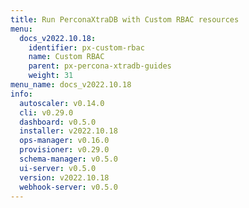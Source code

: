 ```yaml
---
title: Run PerconaXtraDB with Custom RBAC resources
menu:
  docs_v2022.10.18:
    identifier: px-custom-rbac
    name: Custom RBAC
    parent: px-percona-xtradb-guides
    weight: 31
menu_name: docs_v2022.10.18
info:
  autoscaler: v0.14.0
  cli: v0.29.0
  dashboard: v0.5.0
  installer: v2022.10.18
  ops-manager: v0.16.0
  provisioner: v0.29.0
  schema-manager: v0.5.0
  ui-server: v0.5.0
  version: v2022.10.18
  webhook-server: v0.5.0
---
```


